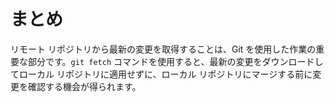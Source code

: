 # まとめ

リモート リポジトリから最新の変更を取得することは、Git を使用した作業の重要な部分です。`git fetch` コマンドを使用すると、最新の変更をダウンロードしてローカル リポジトリに適用せずに、ローカル リポジトリにマージする前に変更を確認する機会が得られます。

